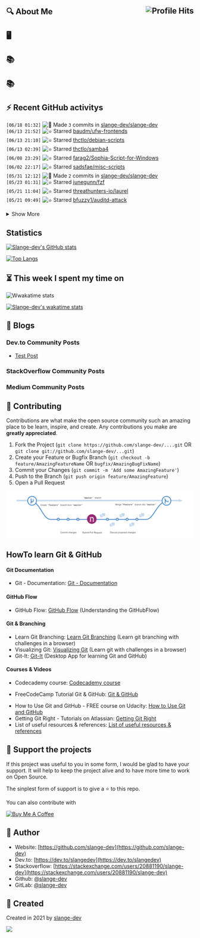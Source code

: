 ## :mag: About Me <img align="right" alt="Profile Hits" src="https://komarev.com/ghpvc/?username=slange-dev&style=flat-square">

## :desktop_computer:


## :books:


## :books:


## :zap: Recent GitHub activitys

<!--START_SECTION:activity-->
`[06/18 01:32]` <img alt="📝" src="https://github.com/cheesits456/github-activity-readme/raw/master/icons/commit.png" align="top" height="18"> Made `3` commits in [slange-dev/slange-dev](https://github.com/slange-dev/slange-dev)  
`[06/13 21:52]` <img alt="⭐" src="https://github.com/cheesits456/github-activity-readme/raw/master/icons/star.png" align="top" height="18"> Starred [baudm/ufw-frontends](https://github.com/baudm/ufw-frontends)  
`[06/13 21:10]` <img alt="⭐" src="https://github.com/cheesits456/github-activity-readme/raw/master/icons/star.png" align="top" height="18"> Starred [thctlo/debian-scripts](https://github.com/thctlo/debian-scripts)  
`[06/13 02:39]` <img alt="⭐" src="https://github.com/cheesits456/github-activity-readme/raw/master/icons/star.png" align="top" height="18"> Starred [thctlo/samba4](https://github.com/thctlo/samba4)  
`[06/08 23:29]` <img alt="⭐" src="https://github.com/cheesits456/github-activity-readme/raw/master/icons/star.png" align="top" height="18"> Starred [farag2/Sophia-Script-for-Windows](https://github.com/farag2/Sophia-Script-for-Windows)  
`[06/02 22:17]` <img alt="⭐" src="https://github.com/cheesits456/github-activity-readme/raw/master/icons/star.png" align="top" height="18"> Starred [sadsfae/misc-scripts](https://github.com/sadsfae/misc-scripts)  
`[05/31 12:12]` <img alt="📝" src="https://github.com/cheesits456/github-activity-readme/raw/master/icons/commit.png" align="top" height="18"> Made `2` commits in [slange-dev/slange-dev](https://github.com/slange-dev/slange-dev)  
`[05/23 01:31]` <img alt="⭐" src="https://github.com/cheesits456/github-activity-readme/raw/master/icons/star.png" align="top" height="18"> Starred [junegunn/fzf](https://github.com/junegunn/fzf)  
`[05/21 11:04]` <img alt="⭐" src="https://github.com/cheesits456/github-activity-readme/raw/master/icons/star.png" align="top" height="18"> Starred [threathunters-io/laurel](https://github.com/threathunters-io/laurel)  
`[05/21 09:49]` <img alt="⭐" src="https://github.com/cheesits456/github-activity-readme/raw/master/icons/star.png" align="top" height="18"> Starred [bfuzzy1/auditd-attack](https://github.com/bfuzzy1/auditd-attack)  

<details><summary>Show More</summary>

`[05/21 09:48]` <img alt="⭐" src="https://github.com/cheesits456/github-activity-readme/raw/master/icons/star.png" align="top" height="18"> Starred [bfuzzy/auditd-attack](https://github.com/bfuzzy/auditd-attack)  
`[05/21 09:45]` <img alt="⭐" src="https://github.com/cheesits456/github-activity-readme/raw/master/icons/star.png" align="top" height="18"> Starred [Neo23x0/auditd](https://github.com/Neo23x0/auditd)  
`[05/21 09:15]` <img alt="⭐" src="https://github.com/cheesits456/github-activity-readme/raw/master/icons/star.png" align="top" height="18"> Starred [pucherot/Pi.Alert](https://github.com/pucherot/Pi.Alert)  
`[05/21 00:53]` <img alt="📝" src="https://github.com/cheesits456/github-activity-readme/raw/master/icons/commit.png" align="top" height="18"> Made `4` commits in [slange-dev/slange-dev](https://github.com/slange-dev/slange-dev)  
`[05/20 15:28]` <img alt="⭐" src="https://github.com/cheesits456/github-activity-readme/raw/master/icons/star.png" align="top" height="18"> Starred [avast/PurpleDome](https://github.com/avast/PurpleDome)  
`[04/27 22:01]` <img alt="⭐" src="https://github.com/cheesits456/github-activity-readme/raw/master/icons/star.png" align="top" height="18"> Starred [bcrowell/when](https://github.com/bcrowell/when)  
`[04/20 04:00]` <img alt="⭐" src="https://github.com/cheesits456/github-activity-readme/raw/master/icons/star.png" align="top" height="18"> Starred [drduh/YubiKey-Guide](https://github.com/drduh/YubiKey-Guide)  
`[04/19 22:35]` <img alt="⭐" src="https://github.com/cheesits456/github-activity-readme/raw/master/icons/star.png" align="top" height="18"> Starred [aide/aide](https://github.com/aide/aide)  
`[04/19 21:48]` <img alt="⭐" src="https://github.com/cheesits456/github-activity-readme/raw/master/icons/star.png" align="top" height="18"> Starred [astarafar/almalinux](https://github.com/astarafar/almalinux)  
`[04/19 21:37]` <img alt="⭐" src="https://github.com/cheesits456/github-activity-readme/raw/master/icons/star.png" align="top" height="18"> Starred [ossec/ossec-docs](https://github.com/ossec/ossec-docs)  
`[04/14 21:34]` <img alt="⭐" src="https://github.com/cheesits456/github-activity-readme/raw/master/icons/star.png" align="top" height="18"> Starred [christoomey/vim-tmux-navigator](https://github.com/christoomey/vim-tmux-navigator)  
`[04/13 15:41]` <img alt="⭐" src="https://github.com/cheesits456/github-activity-readme/raw/master/icons/star.png" align="top" height="18"> Starred [jaclu/tmux-menus](https://github.com/jaclu/tmux-menus)  
`[04/13 15:39]` <img alt="⭐" src="https://github.com/cheesits456/github-activity-readme/raw/master/icons/star.png" align="top" height="18"> Starred [b0o/tmux-autoreload](https://github.com/b0o/tmux-autoreload)  
`[04/13 15:37]` <img alt="⭐" src="https://github.com/cheesits456/github-activity-readme/raw/master/icons/star.png" align="top" height="18"> Starred [tassaron/tmux-df](https://github.com/tassaron/tmux-df)  
`[04/13 15:36]` <img alt="⭐" src="https://github.com/cheesits456/github-activity-readme/raw/master/icons/star.png" align="top" height="18"> Starred [imomaliev/tmux-keyboard-layout](https://github.com/imomaliev/tmux-keyboard-layout)  
`[04/13 15:35]` <img alt="⭐" src="https://github.com/cheesits456/github-activity-readme/raw/master/icons/star.png" align="top" height="18"> Starred [tmux-plugins/tmux-maildir-counter](https://github.com/tmux-plugins/tmux-maildir-counter)  
`[04/13 15:34]` <img alt="⭐" src="https://github.com/cheesits456/github-activity-readme/raw/master/icons/star.png" align="top" height="18"> Starred [tmux-plugins/tmux-cowboy](https://github.com/tmux-plugins/tmux-cowboy)  
`[04/13 11:18]` <img alt="📝" src="https://github.com/cheesits456/github-activity-readme/raw/master/icons/commit.png" align="top" height="18"> Made `16` commits in [slange-dev/tmux-config-testings](https://github.com/slange-dev/tmux-config-testings)  
`[04/13 10:04]` <img alt="⭐" src="https://github.com/cheesits456/github-activity-readme/raw/master/icons/star.png" align="top" height="18"> Starred [arl/gitmux](https://github.com/arl/gitmux)  
`[04/13 09:59]` <img alt="📝" src="https://github.com/cheesits456/github-activity-readme/raw/master/icons/commit.png" align="top" height="18"> Made `10` commits in [slange-dev/tmux-config-testings](https://github.com/slange-dev/tmux-config-testings)  
`[04/13 08:47]` <img alt="🍴" src="https://github.com/cheesits456/github-activity-readme/raw/master/icons/fork.png" align="top" height="18"> Forked [samoshkin/tmux-config](https://github.com/samoshkin/tmux-config) to [slange-dev/tmux-config-testings](https://github.com/slange-dev/tmux-config-testings)  
`[04/13 06:20]` <img alt="⭐" src="https://github.com/cheesits456/github-activity-readme/raw/master/icons/star.png" align="top" height="18"> Starred [tmux-plugins/tmux-logging](https://github.com/tmux-plugins/tmux-logging)  
`[04/13 06:06]` <img alt="⭐" src="https://github.com/cheesits456/github-activity-readme/raw/master/icons/star.png" align="top" height="18"> Starred [lljbash/tmux-update-display](https://github.com/lljbash/tmux-update-display)  
`[04/12 16:42]` <img alt="⭐" src="https://github.com/cheesits456/github-activity-readme/raw/master/icons/star.png" align="top" height="18"> Starred [MegaV0lt/MV_Backup](https://github.com/MegaV0lt/MV_Backup)  
`[04/11 14:53]` <img alt="⭐" src="https://github.com/cheesits456/github-activity-readme/raw/master/icons/star.png" align="top" height="18"> Starred [tmux-plugins/tmux-yank](https://github.com/tmux-plugins/tmux-yank)  
`[04/11 14:18]` <img alt="⭐" src="https://github.com/cheesits456/github-activity-readme/raw/master/icons/star.png" align="top" height="18"> Starred [brndnmtthws/conky](https://github.com/brndnmtthws/conky)  
`[04/11 14:17]` <img alt="⭐" src="https://github.com/cheesits456/github-activity-readme/raw/master/icons/star.png" align="top" height="18"> Starred [thewtex/tmux-mem-cpu-load](https://github.com/thewtex/tmux-mem-cpu-load)  
`[04/10 00:15]` <img alt="⭐" src="https://github.com/cheesits456/github-activity-readme/raw/master/icons/star.png" align="top" height="18"> Starred [KarimElghamry/vim-auto-comment](https://github.com/KarimElghamry/vim-auto-comment)  
`[04/09 22:28]` <img alt="🍴" src="https://github.com/cheesits456/github-activity-readme/raw/master/icons/fork.png" align="top" height="18"> Forked [ianmiell/history-service](https://github.com/ianmiell/history-service) to [slange-dev/history-service](https://github.com/slange-dev/history-service)  
`[04/09 22:28]` <img alt="⭐" src="https://github.com/cheesits456/github-activity-readme/raw/master/icons/star.png" align="top" height="18"> Starred [ianmiell/history-service](https://github.com/ianmiell/history-service)  
`[04/08 18:31]` <img alt="⭐" src="https://github.com/cheesits456/github-activity-readme/raw/master/icons/star.png" align="top" height="18"> Starred [powerline/powerline](https://github.com/powerline/powerline)  
`[04/08 16:25]` <img alt="⭐" src="https://github.com/cheesits456/github-activity-readme/raw/master/icons/star.png" align="top" height="18"> Starred [HiPhish/info.vim](https://github.com/HiPhish/info.vim)  
`[04/08 16:25]` <img alt="⭐" src="https://github.com/cheesits456/github-activity-readme/raw/master/icons/star.png" align="top" height="18"> Starred [HiPhish/awk-ward.nvim](https://github.com/HiPhish/awk-ward.nvim)  
`[04/07 20:56]` <img alt="🍴" src="https://github.com/cheesits456/github-activity-readme/raw/master/icons/fork.png" align="top" height="18"> Forked [todotxt/plugin-view](https://github.com/todotxt/plugin-view) to [slange-dev/plugin-view](https://github.com/slange-dev/plugin-view)  
`[04/06 01:35]` <img alt="⭐" src="https://github.com/cheesits456/github-activity-readme/raw/master/icons/star.png" align="top" height="18"> Starred [wwalker/ssh-find-agent](https://github.com/wwalker/ssh-find-agent)  
`[04/06 01:34]` <img alt="⭐" src="https://github.com/cheesits456/github-activity-readme/raw/master/icons/star.png" align="top" height="18"> Starred [centic9/generate-and-send-ssh-key](https://github.com/centic9/generate-and-send-ssh-key)  
`[04/01 16:03]` <img alt="⭐" src="https://github.com/cheesits456/github-activity-readme/raw/master/icons/star.png" align="top" height="18"> Starred [itchyny/lightline.vim](https://github.com/itchyny/lightline.vim)  
`[04/01 10:52]` <img alt="⭐" src="https://github.com/cheesits456/github-activity-readme/raw/master/icons/star.png" align="top" height="18"> Starred [preservim/nerdcommenter](https://github.com/preservim/nerdcommenter)  
`[04/01 09:48]` <img alt="⭐" src="https://github.com/cheesits456/github-activity-readme/raw/master/icons/star.png" align="top" height="18"> Starred [preservim/nerdtree](https://github.com/preservim/nerdtree)  
`[04/01 09:20]` <img alt="⭐" src="https://github.com/cheesits456/github-activity-readme/raw/master/icons/star.png" align="top" height="18"> Starred [junegunn/vim-plug](https://github.com/junegunn/vim-plug)  
`[03/31 11:09]` <img alt="⭐" src="https://github.com/cheesits456/github-activity-readme/raw/master/icons/star.png" align="top" height="18"> Starred [trimstray/iptables-essentials](https://github.com/trimstray/iptables-essentials)  
`[03/25 14:33]` <img alt="⭐" src="https://github.com/cheesits456/github-activity-readme/raw/master/icons/star.png" align="top" height="18"> Starred [ofirgall/tmux-window-name](https://github.com/ofirgall/tmux-window-name)  
`[03/25 13:52]` <img alt="⭐" src="https://github.com/cheesits456/github-activity-readme/raw/master/icons/star.png" align="top" height="18"> Starred [vergoh/vnstat](https://github.com/vergoh/vnstat)  

</details>
<!--END_SECTION:activity-->

## Statistics

[![Slange-dev's GitHub stats](https://github-readme-stats.vercel.app/api?username=slange-dev&count_private=true&show_icons=true&theme=dark)](https://github.com/anuraghazra/github-readme-stats)

[![Top Langs](https://github-readme-stats.vercel.app/api/top-langs/?username=slange-dev&langs_count=10&layout=compact&theme=dark)](https://github.com/anuraghazra/github-readme-stats)

## :hourglass_flowing_sand: This week I spent my time on

![Wwakatime stats](https://github-readme-stats-taupe-two.vercel.app/api/wakatime?username=slange_dev&langs_count=10&theme=dark)

[![Slange-dev's wakatime stats](https://github-readme-stats.vercel.app/api/wakatime?username=slange_dev&theme=dark)](https://github.com/anuraghazra/github-readme-stats)

## :memo: Blogs

### Dev.to Community Posts

<!-- DEVTO:START -->
- [Test Post](https://dev.to/slangedev/test-post-1naa)
<!-- DEVTO:END -->

### StackOverflow Community Posts

<!-- STACKOVERFLOW:START -->
<!-- STACKOVERFLOW:END -->

### Medium Community Posts

<!-- MEDIUM:START -->
<!-- MEDIUM:END -->

## :handshake: Contributing

Contributions are what make the open source community such an amazing place to be learn, inspire, and create. Any contributions you make are **greatly appreciated**.

1. Fork the Project (`git clone https://github.com/slange-dev/....git` OR `git clone git://github.com/slange-dev/...git`)
2. Create your Feature or Bugfix Branch (`git checkout -b feature/AmazingFeatureName` OR `bugfix/AmazingBugFixName`)
3. Commit your Changes (`git commit -m 'Add some AmazingFeature'`)
4. Push to the Branch (`git push origin feature/AmazingFeature`)
5. Open a Pull Request

![image](https://github.com/slange-dev/slange-dev/blob/master/github_flow.png?raw=true)

## HowTo learn Git & GitHub

#### Git Documentation
* Git - Documentation: [Git - Documentation](https://git-scm.com/doc)

#### GitHub Flow
* GitHub Flow: [GitHub Flow](https://guides.github.com/introduction/flow/) (Understanding the GitHubFlow)

#### Git & Branching
* Learn Git Branching: [Learn Git Branching](https://learngitbranching.js.org/) (Learn git branching with challenges in a browser)
* Visualizing Git: [Visualizing Git](https://git-school.github.io/visualizing-git/) (Learn git with challenges in a browser)
* Git-It: [Git-It](https://github.com/jlord/git-it-electron) (Desktop App for learning Git and GitHub)


#### Courses & Videos
* Codecademy course: [Codecademy course](https://www.codecademy.com/learn/learn-git)
- FreeCodeCamp Tutorial Git & GitHub: [Git & GitHub](https://www.youtube.com/watch?v=vR-y_2zWrIE&list=PLWKjhJtqVAbkFiqHnNaxpOPhh9tSWMXIF)
* How to Use Git and GitHub - FREE course on Udacity: [How to Use Git and GitHub](https://www.udacity.com/course/how-to-use-git-and-github--ud775#)
* Getting Git Right - Tutorials on Atlassian: [Getting Git Right](https://www.atlassian.com/git)
* List of useful resources & references: [List of useful resources & references](https://gist.github.com/eashish93/3eca6a90fef1ea6e586b7ec211ff72a5)

## :yellow_heart: Support the projects

If this project was useful to you in some form, I would be glad to have your support.  It will help to keep the project alive and to have more time to work on Open Source.

The sinplest form of support is to give a :star: to this repo.

You can also contribute with 

<a href="https://www.buymeacoffee.com/slange.dev" target="_blank">
  <img src="https://www.buymeacoffee.com/assets/img/custom_images/orange_img.png" alt="Buy Me A Coffee" style="height: auto !important;width: auto !important;" >
</a>

## :bust_in_silhouette: Author

* Website: [https://github.com/slange-dev](https://github.com/slange-dev)
* Dev.to: [https://dev.to/slangedev](https://dev.to/slangedev)
* Stackoverflow: [https://stackexchange.com/users/20881190/slange-dev](https://stackexchange.com/users/20881190/slange-dev)
* Github: [@slange-dev](https://github.com/slange-dev)
* GitLab: [@slange-dev](https://gitlab.com/slange-dev)

## :rocket: Created

Created in 2021 by [slange-dev](https://github.com/slange-dev)

<!--
**slange-dev/slange-dev** is a ✨ _special_ ✨ repository because its `README.md` (this file) appears on your GitHub profile.
-->

![](https://hit.yhype.me/github/profile?user_id=74963785)
